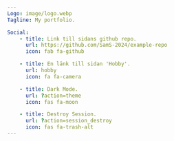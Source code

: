 ```yaml
---
Logo: image/logo.webp
Tagline: My portfolio.

Social:
    - title: Link till sidans github repo.
      url: https://github.com/SamS-2024/example-repo
      icon: fab fa-github

    - title: En länk till sidan 'Hobby'.
      url: hobby
      icon: fa fa-camera

    - title: Dark Mode.
      url: ?action=theme
      icon: fas fa-moon

    - title: Destroy Session.
      url: ?action=session_destroy
      icon: fas fa-trash-alt
---
```

  